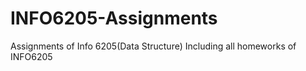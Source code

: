 # INFO6205-Assignments
Assignments of Info 6205(Data Structure)
Including all homeworks of INFO6205

